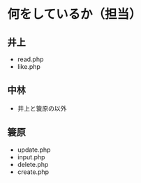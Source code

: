 # 何をしているか（担当）
## 井上
* read.php
* like.php
## 中林
* 井上と簑原の以外
## 簑原
* update.php
* input.php
* delete.php
* create.php